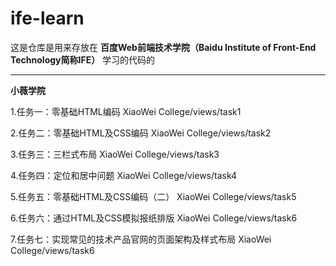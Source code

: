 # ife-learn
这是仓库是用来存放在 **百度Web前端技术学院（Baidu Institute of Front-End Technology简称IFE）** 学习的代码的

---
**小薇学院**

1.任务一：零基础HTML编码 XiaoWei College/views/task1

2.任务二：零基础HTML及CSS编码 XiaoWei College/views/task2

3.任务三：三栏式布局 XiaoWei College/views/task3

4.任务四：定位和居中问题 XiaoWei College/views/task4

5.任务五：零基础HTML及CSS编码（二） XiaoWei College/views/task5

6.任务六：通过HTML及CSS模拟报纸排版 XiaoWei College/views/task6

7.任务七：实现常见的技术产品官网的页面架构及样式布局 XiaoWei College/views/task6
